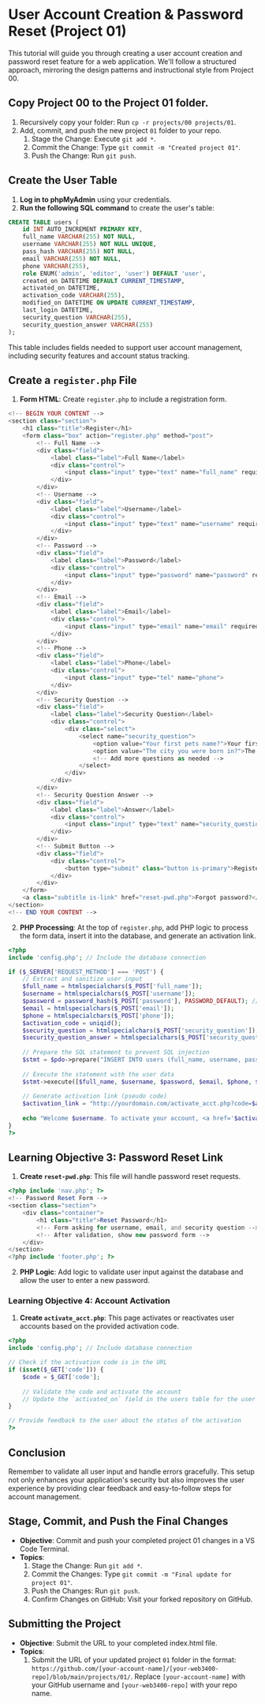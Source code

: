 # User Account Creation & Password Reset (Project 01)

This tutorial will guide you through creating a user account creation and password reset feature for a web application. We'll follow a structured approach, mirroring the design patterns and instructional style from Project 00.

## Copy Project 00 to the Project 01 folder.

1. Recursively copy your folder: Run `cp -r projects/00 projects/01`.
2. Add, commit, and push the new project `01` folder to your repo.
   1. Stage the Change: Execute `git add *`.
   2. Commit the Change: Type `git commit -m "Created project 01"`.
   3. Push the Change: Run `git push`.

## Create the User Table

1. **Log in to phpMyAdmin** using your credentials.
2. **Run the following SQL command** to create the user's table:

```sql
CREATE TABLE users (
    id INT AUTO_INCREMENT PRIMARY KEY,
    full_name VARCHAR(255) NOT NULL,
    username VARCHAR(255) NOT NULL UNIQUE,
    pass_hash VARCHAR(255) NOT NULL,
    email VARCHAR(255) NOT NULL,
    phone VARCHAR(255),
    role ENUM('admin', 'editor', 'user') DEFAULT 'user',
    created_on DATETIME DEFAULT CURRENT_TIMESTAMP,
    activated_on DATETIME,
    activation_code VARCHAR(255),
    modified_on DATETIME ON UPDATE CURRENT_TIMESTAMP,
    last_login DATETIME,
    security_question VARCHAR(255),
    security_question_answer VARCHAR(255)
);
```

This table includes fields needed to support user account management, including security features and account status tracking.

## Create a `register.php` File

1. **Form HTML**: Create `register.php` to include a registration form.

```php
<!-- BEGIN YOUR CONTENT -->
<section class="section">
    <h1 class="title">Register</h1>
    <form class="box" action="register.php" method="post">
        <!-- Full Name -->
        <div class="field">
            <label class="label">Full Name</label>
            <div class="control">
                <input class="input" type="text" name="full_name" required>
            </div>
        </div>
        <!-- Username -->
        <div class="field">
            <label class="label">Username</label>
            <div class="control">
                <input class="input" type="text" name="username" required>
            </div>
        </div>
        <!-- Password -->
        <div class="field">
            <label class="label">Password</label>
            <div class="control">
                <input class="input" type="password" name="password" required>
            </div>
        </div>
        <!-- Email -->
        <div class="field">
            <label class="label">Email</label>
            <div class="control">
                <input class="input" type="email" name="email" required>
            </div>
        </div>
        <!-- Phone -->
        <div class="field">
            <label class="label">Phone</label>
            <div class="control">
                <input class="input" type="tel" name="phone">
            </div>
        </div>
        <!-- Security Question -->
        <div class="field">
            <label class="label">Security Question</label>
            <div class="control">
                <div class="select">
                    <select name="security_question">
                        <option value="Your first pets name?">Your first pets name?</option>
                        <option value="The city you were born in?">The city you were born in?</option>
                        <!-- Add more questions as needed -->
                    </select>
                </div>
            </div>
        </div>
        <!-- Security Question Answer -->
        <div class="field">
            <label class="label">Answer</label>
            <div class="control">
                <input class="input" type="text" name="security_question_answer" required>
            </div>
        </div>
        <!-- Submit Button -->
        <div class="field">
            <div class="control">
                <button type="submit" class="button is-primary">Register</button>
            </div>
        </div>
    </form>
    <a class="subtitle is-link" href="reset-pwd.php">Forgot password?</a>
</section>
<!-- END YOUR CONTENT -->
```

2. **PHP Processing**: At the top of `register.php`, add PHP logic to process the form data, insert it into the database, and generate an activation link.

```php
<?php
include 'config.php'; // Include the database connection

if ($_SERVER['REQUEST_METHOD'] === 'POST') {
    // Extract and sanitize user input
    $full_name = htmlspecialchars($_POST['full_name']);
    $username = htmlspecialchars($_POST['username']);
    $password = password_hash($_POST['password'], PASSWORD_DEFAULT); // Encrypt password
    $email = htmlspecialchars($_POST['email']);
    $phone = htmlspecialchars($_POST['phone']);
    $activation_code = uniqid();
    $security_question = htmlspecialchars($_POST['security_question']);
    $security_question_answer = htmlspecialchars($_POST['security_question_answer']);
    
    // Prepare the SQL statement to prevent SQL injection
    $stmt = $pdo->prepare("INSERT INTO users (full_name, username, pass_hash, email, phone, activation_code, security_question, security_question_answer) VALUES (?, ?, ?, ?, ?, ?, ?, ?)");
    
    // Execute the statement with the user data
    $stmt->execute([$full_name, $username, $password, $email, $phone, $activation_code, $security_question, $security_question_answer]);
    
    // Generate activation link (pseudo code)
    $activation_link = "http://yourdomain.com/activate_acct.php?code=$activation_code";
    
    echo "Welcome $username. To activate your account, <a href='$activation_link'>click here</a>.";
}
?>
```

## Learning Objective 3: Password Reset Link

1. **Create `reset-pwd.php`**: This file will handle password reset requests.

```php
<?php include 'nav.php'; ?>
<!-- Password Reset Form -->
<section class="section">
    <div class="container">
        <h1 class="title">Reset Password</h1>
        <!-- Form asking for username, email, and security question -->
        <!-- After validation, show new password form -->
    </div>
</section>
<?php include 'footer.php'; ?>
```

2. **PHP Logic**: Add logic to validate user input against the database and allow the user to enter a new password.

### Learning Objective 4: Account Activation

1. **Create `activate_acct.php`**: This page activates or reactivates user accounts based on the provided activation code.

```php
<?php
include 'config.php'; // Include database connection

// Check if the activation code is in the URL
if (isset($_GET['code'])) {
    $code = $_GET['code'];
    
    // Validate the code and activate the account
    // Update the `activated_on` field in the users table for the user with the matching activation code
}

// Provide feedback to the user about the status of the activation
?>
```

## Conclusion

Remember to validate all user input and handle errors gracefully. This setup not only enhances your application's security but also improves the user experience by providing clear feedback and easy-to-follow steps for account management.

## Stage, Commit, and Push the Final Changes
- **Objective**: Commit and push your completed project 01 changes in a VS Code Terminal.
- **Topics**:
  1. Stage the Change: Run `git add *`.
  2. Commit the Changes: Type `git commit -m "Final update for project 01"`.
  3. Push the Changes: Run `git push`.
  4. Confirm Changes on GitHub: Visit your forked repository on GitHub.

## Submitting the Project
- **Objective**: Submit the URL to your completed index.html file.
- **Topics**:
  1. Submit the URL of your updated project `01` folder in the format: `https://github.com/[your-account-name]/[your-web3400-repo]/blob/main/projects/01/`. Replace `[your-account-name]` with your GitHub username and `[your-web3400-repo]` with your repo name.
